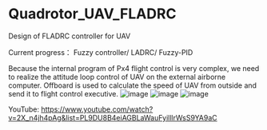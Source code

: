 # Quadrotor_UAV_FLADRC
Design of FLADRC controller for UAV

Current progress：
Fuzzy controller/
LADRC/
Fuzzy-PID

Because the internal program of Px4 flight control is very complex, we need to realize the attitude loop control of UAV on the external airborne computer. Offboard is used to calculate the speed of UAV from outside and send it to flight control executive.
![image](https://github.com/Sunchanghao/Quadrotor_UAV_FLADRC/blob/main/Pic/fig1.png)
![image](https://github.com/Sunchanghao/Quadrotor_UAV_FLADRC/blob/main/Pic/%E5%9B%BE%E7%89%877.png)
![image](https://github.com/Sunchanghao/Quadrotor_UAV_FLADRC/blob/main/Pic/7.png)

YouTube: https://www.youtube.com/watch?v=2X_n4jh4pAg&list=PL9DU8B4eiAGBLaWauFyilllrWsS9YA9aC
